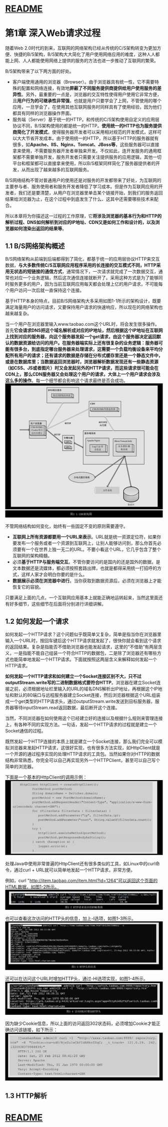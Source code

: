 # [README](../README.md "回到 README")

# 第1章 深入Web请求过程

随着Web 2.0时代的到来，互联网的网络架构已经从传统的C/S架构转变为更加方便、快捷的B/S架构，B/S架构大大简化了用户使用网络应用的难度，这种人人都能上网、人人都能使用网络上提供的服务的方法也进一步推动了互联网的繁荣。

B/S架构带来了以下两方面的好处。
* 客户端使用通用的浏览器（Browser）。由于浏览器具有统一性，它不需要特殊的配置和网络连接，有效地**屏蔽了不同服务提供商提供给用户使用服务的差异性**。另外，最重要的一点是，浏览器的交互特性使得用户使用它非常方便，且**用户行为的可继承性非常强**，也就是用户只要学会了上网，不管使用的哪个应用，一旦学会了，在使用其他互联网服务时同样具有了使用经验，因为他们都具有同样的浏览器操作界面。
* 服务端（Server）基于统一的HTTP。和传统的C/S架构使用自定义的应用层协议不同，B/S架构使用的都是统一的HTTP。**使用统一的HTTP也为服务提供商简化了开发模式**，使得服务器开发者可以采用相对规范的开发模式，这样可以大大节省开发成本。由于使用统一的HTTP，所以基于HTTP的服务器就有很多，如**Apache、IIS、Nginx、Tomcat、JBoss等**，这些服务器可以直接拿来使用，不需要服务器开发者单独来开发。不仅如此，连开发服务的通用框架都不需要单独开发，服务开发者只需要关注提供服务的应用逻辑，其他一切平台和框架都可以直接拿来使用，所以B/S框架同样简化了服务器提供者的开发，从而出现了越来越多的互联网服务。

B/S网络结构不管对普通用户的使用还是对服务的开发都带来了好处，为互联网的主要参与者、服务使用者和服务开发者降低了学习成本。但是作为互联网应用的开发者，我们还是要清楚，从用户在浏览器里单击某个链接开始，到我们的服务返回结果给浏览器为止，在这个过程中到底发生了什么、这其中还需要哪些技术来配合。

所以本章将为你描述这一过程的工作原理，它**将涉及浏览器的基本行为和HTTP的解析过程、DNS如何解析到对应的IP地址、CDN又是如何工作和设计的，以及浏览器如何渲染出返回的结果等**。

## 1.1 B/S网络架构概述

B/S网络架构从前端到后端都得到了简化，都基于统一的应用层协议HTTP来交互数据，**与大多数传统C/S互联网应用程序采用的长连接的交互模式不同，HTTP采用无状态的短链接的通信方式**，通常情况下，一次请求就完成了一次数据交互，通常也对应一个业务逻辑，然后这次通信连接就断开了。采用这种方式是为了能够同时服务更多的用户，因为当前互联网应用每天都会处理上亿的用户请求，不可能每个用户访问一次后就一直保持这个连接。
    
基于HTTP本身的特点，目前B/S网络架构大多采用如图1-1所示的架构设计，既要满足海量用户的访问请求，又要保持用户请求的快速响应，所以现在的网络架构也越来越复杂。

当一个用户在浏览器里输入www.taobao.com这个URL时，将会发生很多操作。首先**它会请求DNS把这个域名解析成对应的IP地址，然后根据这个IP地址在互联网上找到对应的服务器，向这个服务器发起一个get请求，由这个服务器决定返回默认的数据资源给访问的用户。在服务器端实际上还有很复杂的业务逻辑：服务器可能有很多台，到底指定哪台服务器来处理请求，这需要一个负载均衡设备来平均分配所有用户的请求；还有请求的数据是存储在分布式缓存里还是一个静态文件中，或是在数据库里；当数据返回浏览器时，浏览器解析数据发现还有一些静态资源（如CSS、JS或者图片）时又会发起另外的HTTP请求，而这些请求很可能会在CDN上，那么CDN服务器又会处理这个用户的请求，大体上一个用户请求会涉及这么多的操作**。每一个细节都会影响这个请求最终是否会成功。
![](images/1.1.1.png)
![](images/1.1.2.png)

不管网络结构如何变化，始终有一些固定不变的原则需要遵守。
* **互联网上所有资源都要用一个URL来表示**。URL就是统一资源定位符，如果你要发布一个服务或者一个资源到互联网上，让别人能够访问到，那么你首先必须要有一个在世界上独一无二的URL。不要小看这个URL，它几乎包含了整个互联网的架构精髓。
* 必须**基于HTTP与服务端交互**。不管你要访问的是国内的还是国外的数据，是文本数据还是流媒体，都必须按照套路出牌，也就是都得采用统一打招呼的方式，这样人家才会明白你要的是什么。
* **数据展示必须在浏览器中进行**。当你获取到数据资源后，必须在浏览器上才能恢复它的容貌。

只要满足上面的几点，一个互联网应用基本上就能正确地运转起来，当然这里面还有好多细节，这些细节在后面将分别进行详细讲解。

## 1.2 如何发起一个请求

如何发起一个HTTP请求？这个问题似乎既简单又复杂，简单是指当你在浏览器里输入一个URL时，按回车键后这个HTTP请求就发起了，很快你就会看到这个请求的返回结果。复杂是指能否不借助浏览器也能发起请求，这里的“不借助”有两层含义，一是指能不能自己组装一个符合HTTP的数据包，二是除了浏览器还有哪些方式也能简单地发起一个HTTP请求。下面就按照这两层含义来解释如何发起一个HTTP请求。

**如何发起一个HTTP请求和如何建立一个Socket连接区别不大，只不过outputStream.write写的二进制数据格式要符合HTTP**。浏览器在建立Socket连接之前，必须根据地址栏里输入的URL的域名DNS解析出IP地址，再根据这个IP地址和默认的80端口与远程服务器建立Socket连接，然后浏览器根据这个URL组装成一个get类型的HTTP请求头，通过outputStream.write发送到目标服务器，服务器等待inputStream.read返回数据，最后断开这个连接。

当然，不同浏览器在如何使用这个已经建立好的连接以及根据什么规则来管理连接上，有各种不同的实现方法。一句话，发起一个HTTP请求的过程就是建立一个Socket通信的过程。
    
既然发起一个HTTP连接的本质上就是建立一个Socket连接，那么我们完全可以模拟浏览器来发起HTTP请求，这很好实现，也有很多方法实现，如HttpClient就是一个开源的通过程序实现的处理HTTP请求的工具包。当然如果你对HTTP的数据结构非常熟悉，你完全可以自己再实现另外一个HTTPClient，甚至可以自己写个简单的浏览器。

下面是一个基本的HttpClient的调用示例：
![](images/1.2.1.png)

处理Java中使用非常普遍的HttpClient还有很多类似的工具，如Linux中的curl命令，通过curl + URL就可以简单地发起一个HTTP请求，非常方便。
    
例如，curl "http://item.taobao.com/item.html?id=1264"可以返回这个页面的HTML数据，如图1-2所示。
![](images/1.2.2.png)

也可以查看这次访问的HTTP头的信息，加上-I选项，如图1-3所示。
![](images/1.2.3.png)

还可以在访问这个URL时增加HTTP头，通过-HI选项实现，如图1-4所示。
![](images/1.2.4.png)

因为缺少Cookie信息，所以上面的访问返回302状态码，必须增加Cookie才能正确访问该链接，如下所示：
![](images/1.2.5.png)

## 1.3 HTTP解析













# [README](../README.md "回到 README")